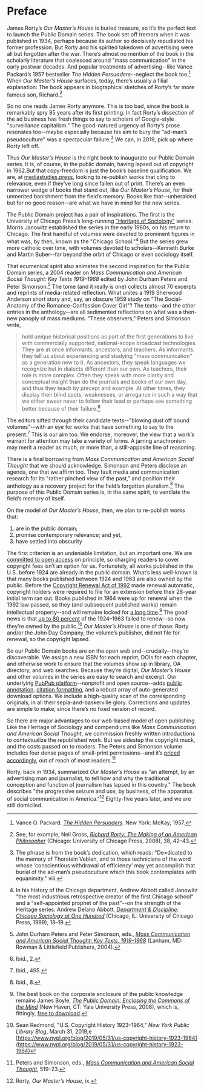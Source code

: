 # Preface

James Rorty’s *Our Master’s House* is buried treasure, so it’s the perfect text to launch the Public Domain series. The book set off tremors when it was published in 1934, perhaps because its author so decisively repudiated his former profession. But Rorty and his spirited takedown of advertising were all but forgotten after the war. There’s almost no mention of the book in the scholarly literature that coalesced around "mass communication" in the early postwar decades. And popular treatments of advertising--like Vance Packard’s 1957 bestseller *The Hidden Persuaders*--neglect the book too.[^1] When *Our Master’s House* surfaces, today, there’s usually a filial explanation: The book appears in biographical sketches of Rorty’s far more famous son, Richard.[^2] 

So no one reads James Rorty anymore. This is too bad, since the book is remarkably spry 85 years after its first printing. In fact Rorty’s dissection of the ad business has fresh things to say to scholars of Google-style "surveillance capitalism." The good-natured urgency of Rorty’s prose resonates too--maybe especially because his aim to bury the "ad-man’s pseudoculture" was a spectacular failure.[^3] We can, in 2019, pick up where Rorty left off.

Thus *Our Master’s House* is the right book to inaugurate our Public Domain series. It is, of course, in the public domain, having lapsed out of copyright in 1962.But that copy-freedom is just the book’s baseline qualification. We are, at [mediastudies.press](http://mediastudies.press), looking to re-publish works that cling to relevance, even if they’ve long since fallen out of print. There’s an even narrower wedge of books that stand out, like *Our Master’s House*, for their unmerited banishment from the field’s memory. Books like that--unheralded but for no good reason--are what we have in mind for the new series. 

The Public Domain project has a pair of inspirations. The first is the University of Chicago Press’s long-running ["Heritage of Sociology"](https://www.press.uchicago.edu/ucp/books/series/HOS.html) series. Morris Janowitz established the series in the early 1960s, on his return to Chicago. The first handful of volumes were devoted to prominent figures in what was, by then, known as the "Chicago School."[^4] But the series grew more catholic over time, with volumes devoted to scholars--Kenneth Burke and Martin Buber--far beyond the orbit of Chicago or even sociology itself.

That ecumenical spirit also animates the second inspiration for the Public Domain series, a 2004 reader on *Mass Communication and American Social Thought: Key Texts 1919–1968* edited by John Durham Peters and Peter Simonson.[^5] The tome (and it really is one) collects almost 70 excerpts and reprints of media-related reflection. What unites a 1919 Sherwood Anderson short story and, say, an obscure 1959 study on "The Social-Anatomy of the Romance-Confession Cover Girl"? The texts--and the other entries in the anthology--are all sedimented reflections on what was a then-new panoply of mass mediums. "These observers," Peters and Simonson write,

> hold unique historical positions as part of the first generations to live with commercially supported, national-scope broadcast technologies. They are at once informants, ancestors, and teachers. As informants, they tell us about experiencing and studying "mass communication" as a generation new to it. As ancestors, they speak languages we recognize but in dialects different than our own. As teachers, their role is more complex. Often they speak with more clarity and conceptual insight than do the journals and books of our own day, and thus they teach by precept and example. At other times, they display their blind spots, weaknesses, or arrogance in such a way that we either swear never to follow their lead or perhaps see something better because of their failure.[^6]

The editors sifted through their candidate texts--"blowing dust off bound volumes"--with an eye for works that have something to say to the present.[^7] This is our aim too. We endorse, moreover, the view that a work’s warrant for attention may take a variety of forms. A jarring anachronism may merit a reader as much, or more than, a still-apposite line of reasoning.

There is a final borrowing from *Mass Communication and American Social Thought* that we should acknowledge. Simonson and Peters disclose an agenda, one that we affirm too. They fault media and communication research for its "rather pinched view of the past," and position their anthology as a recovery project for the field’s forgotten pluralism.[^8] The purpose of this Public Domain series is, in the same spirit, to ventilate the field’s memory of itself. 

On the model of *Our Master’s House*, then, we plan to re-publish works that: 

1. are in the public domain;
2. promise contemporary relevance; and yet,
3. have settled into obscurity

The first criterion is an undeniable limitation, but an important one. We are [committed to open access](https://mediastudies.press/about/oa-policy/) on principle, so charging readers to cover copyright fees isn’t an option for us. Fortunately, all works published in the U.S. before 1924 are already in the public domain. What’s less well-known is that many books published between 1924 and 1963 are also owned by the public. Before the [Copyright Renewal Act of 1992](https://en.wikipedia.org/wiki/Copyright_Renewal_Act_of_1992) made renewal automatic, copyright holders were required to file for an extension before their 28-year initial term ran out. Books published in 1964 were up for renewal when the 1992 law passed, so they (and subsequent published works) remain intellectual property--and will remaine locked for [a long time](https://en.wikipedia.org/wiki/Copyright_Term_Extension_Act).[^9] The good news is that [up to 80 percent](https://boingboing.net/2019/08/01/80pct-pd.html) of the 1924–1963 failed to renew--so now they’re owned by the public.[^10] *Our Master’s House* is one of those: Rorty and/or the John Day Company, the volume’s publisher, did not file for renewal, so the copyright lapsed. 

So our Public Domain books are on the open web and--crucially--they’re discoverable. We assign a new ISBN for each reprint, DOIs for each chapter, and otherwise work to ensure that the volumes show up in library, OA directory, and web searches. Because they’re digital, *Our Master’s House* and other volumes in the series are easy to search and excerpt. Our underlying [PubPub platform](https://www.pubpub.org/about)--nonprofit and open source--adds [public annotation](https://help.pubpub.org/pub/engaging), [citation formatting](https://help.pubpub.org/pub/engaging), and a robust array of auto-generated download options. We include a high-quality scan of the corresponding originals, in all their sepia-and-baskerville glory. Corrections and updates are simple to make, since there’s no fixed version of record. 

So there are major advantages to our web-based model of open publishing. Like the Heritage of Sociology and compendiums like *Mass Communication and American Social Thought*, we commission freshly written introductions to contextualize the republished work. But we sidestep the copyright muck, and the costs passed on to readers. The Peters and Simonson volume includes four dense pages of small-print permissions--and it’s [priced accordingly](https://rowman.com/ISBN/9780742528390/Mass-Communication-and-American-Social-Thought-Key-Texts-1919-1968), out of reach of most readers.[^11] 

Rorty, back in 1934, summarized *Our Master’s House* as "an attempt, by an advertising man and journalist, to tell how and why the traditional conception and function of journalism has lapsed in this country." The book describes "the progressive seizure and use, by business, of the apparatus of social communication in America."[^12] Eighty-five years later, and we are still domiciled.


[^1]: Vance O. Packard. [*The Hidden Persuaders*](https://www.worldcat.org/title/hidden-persuaders/oclc/245181). New York: McKay, 1957. 
[^2]: See, for example, Neil Gross, [*Richard Rorty: The Making of an American Philosopher*](https://www.worldcat.org/title/richard-rorty-the-making-of-an-american-philosopher/oclc/474963500) (Chicago: University of Chicago Press, 2008), 38, 42–43.
[^3]: The phrase is from the book’s dedication, which reads: "De=dicated to the memory of Thorstein Veblen, and to those technicians of the word whose ‘conscientious withdrawal of efficiency’ may 
yet accomplish that burial of the ad-man’s pseudoculture which this book contemplates with equanimity." viii.
[^4]: In his history of the Chicago department, Andrew Abbott called Janowitz "the most industrious retrospective creator of the first Chicago school" and a "self-appointed prophet of the past"--on the strength of the Heritage series. Andrew Delano Abbott, [*Department & Discipline: Chicago Sociology at One Hundred*](https://www.worldcat.org/title/department-discipline-chicago-sociology-at-one-hundred/oclc/924890866?referer=di&ht=edition) (Chicago, IL: University of Chicago Press, 1999), 18–19.
[^5]: John Durham Peters and Peter Simonson, eds., [*Mass Communication and American Social Thought: Key Texts, 1919-1968*](https://www.worldcat.org/title/mass-communication-and-american-social-thought-key-texts-1919-1968/oclc/54374652) (Lanham, MD: Rowman & Littlefield Publishers, 2004).
[^6]: Ibid., 2.
[^7]: Ibid., 495.
[^8]: Ibid., 8.
[^9]: The best book on the corporate enclosure of the public knowledge remains James Boyle, [*The Public Domain: Enclosing the Commons of the Mind*](https://www.worldcat.org/title/public-domain-enclosing-the-commons-of-the-mind/oclc/317471891&referer=brief_results) (New Haven, CT: Yale University Press, 2008), which is, fittingly, [free to download](http://www.thepublicdomain.org/download/).
[^10]: Sean Redmond, "U.S. Copyright History 1923–1964," *New York Public Library Blog*, March 31, 2019,e [https://www.nypl.org/blog/2019/05/31/us-copyright-history-1923-1964](https://www.nypl.org/blog/2019/05/31/us-copyright-history-1923-1964)
[^11]: Peters and Simonson, eds., [*Mass Communication and American Social Thought*](https://www.worldcat.org/title/mass-communication-and-american-social-thought-key-texts-1919-1968/oclc/54374652), 519–23. 
[^12]: Rorty, *Our Master’s House*, ix.
